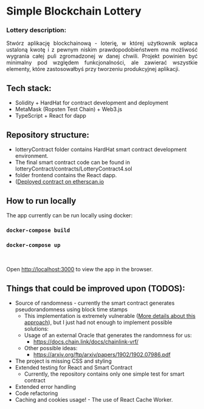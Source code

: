 # Simple Blockchain Lottery
### Lottery description:
<div style="text-align: justify"> 
Stwórz aplikację blockchainową - loterię, w której użytkownik wpłaca ustaloną kwotę i z pewnym niskim prawdopodobieństwem ma możliwość wygrania całej puli zgromadzonej w danej chwili. Projekt powinien być minimalny pod względem funkcjonalności, ale zawierać wszystkie elementy, które zastosowałbyś przy tworzeniu produkcyjnej aplikacji.
</div>

## Tech stack:

* Solidity + HardHat for contract development and deployment
* MetaMask (Ropsten Test Chain) + Web3.js
* TypeScript + React for dapp
## Repository structure:
* lotteryContract folder contains HardHat smart contract development environment.
* The final smart contract code can be found in lotteryContract/contracts/LotteryContract4.sol
* folder frontend contains the React dapp.
* ([Deployed contract on etherscan.io](https://ropsten.etherscan.io/address/0x8d4b40C9e7ef8fafA0E4E857Ea53aF32CbfE52Fc)
## How to run locally

The app currently can be run locally using docker:

### `docker-compose build`
### `docker-compose up`
<br/>

Open [http://localhost:3000](http://localhost:3000) to view the app in the browser.

## Things that could be improved upon (TODOS):
* Source of randomness - currently the smart contract generates pseudorandomness using block time stamps
  * This implementation is extremely vulnerable ([More details about this approach](https://stackoverflow.com/questions/52467248/how-can-we-generate-multiple-random-number-in-ethereum)), but I just had not enough to implement possible solutions:
  * Usage of an external Oracle that generates the randomness for us: 
    * https://docs.chain.link/docs/chainlink-vrf/
  * Other possible ideas:
    * https://arxiv.org/ftp/arxiv/papers/1902/1902.07986.pdf
* The project is missing CSS and styling
* Extended testing for React and Smart Contract
  * Currently, the repository contains only one simple test for smart contract
* Extended error handling 
* Code refactoring
* Caching and cookies usage! - The use of React Cache Worker. 



